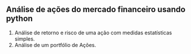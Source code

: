 ## Análise de ações do mercado financeiro usando python

1. Análise de retorno e risco de uma ação com medidas estatísticas simples.
2. Análise de um portfólio de Ações.

